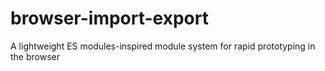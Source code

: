 # browser-import-export
A lightweight ES modules-inspired module system for rapid prototyping in the browser
